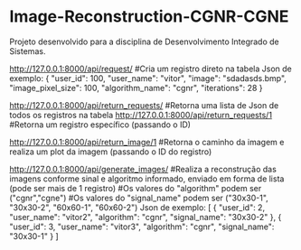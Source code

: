 # Image-Reconstruction-CGNR-CGNE
Projeto desenvolvido para a disciplina de Desenvolvimento Integrado de Sistemas.

http://127.0.0.1:8000/api/request/      #Cria um registro direto na tabela
Json de exemplo:
{
  "user_id": 100,
  "user_name": "vitor",
  "image": "sdadasds.bmp",
  "image_pixel_size": 100,
  "algorithm_name": "cgnr",
  "iterations": 28
}

http://127.0.0.1:8000/api/return_requests/    #Retorna uma lista de Json de todos os registros na tabela
http://127.0.0.1:8000/api/return_requests/1   #Retorna um registro específico (passando o ID)

http://127.0.0.1:8000/api/return_image/1      #Retorna o caminho da imagem e realiza um plot da imagem (passando o ID do registro)

http://127.0.0.1:8000/api/generate_images/    #Realiza a reconstrução das imagens conforme sinal e algoritmo informado, enviado em forma de lista (pode ser mais de 1 registro)
                                              #Os valores do "algorithm" podem ser ("cgnr","cgne")
                                              #Os valores do "signal_name" podem ser ("30x30-1", "30x30-2", "60x60-1", "60x60-2")
Json de exemplo:
[
{
  "user_id": 2,
  "user_name": "vitor2",
  "algorithm": "cgnr",
  "signal_name": "30x30-2"
},
{
  "user_id": 3,
  "user_name": "vitor3",
  "algorithm": "cgnr",
  "signal_name": "30x30-1"
}
]
